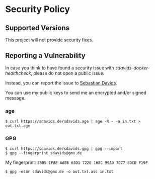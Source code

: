 <!--
SPDX-FileCopyrightText: © 2024 Sebastian Davids <sdavids@gmx.de>
SPDX-License-Identifier: Apache-2.0
-->

# Security Policy

## Supported Versions

This project will not provide security fixes.

## Reporting a Vulnerability

In case you think to have found a security issue with
_sdavids-docker-healthcheck_, please do not open a public issue.

Instead, you can report the issue to [Sebastian Davids](mailto:sdavids@gmx.de).

You can use my public keys to send me an encrypted and/or signed message.

### age

```shell
$ curl https://sdavids.de/sdavids.age | age -R - -a in.txt > out.txt.age
```

### GPG

```shell
$ curl https://sdavids.de/sdavids.gpg | gpg --import
$ gpg --fingerprint sdavids@gmx.de
```

My fingerprint: `3B05 1F8E AA0B 63D1 7220 168C 99A9 7C77 8DCD F19F`

```shell
$ gpg -esar sdavids@gmx.de -o out.txt.asc in.txt
```
